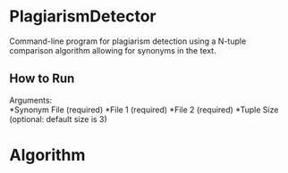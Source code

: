 # PlagiarismDetector
Command-line program for plagiarism detection using a N-tuple comparison algorithm allowing for synonyms in the text. 

## How to Run
Arguments:    
*Synonym File (required)
*File 1  (required)
*File 2  (required) 
*Tuple Size (optional: default size is 3)

# Algorithm
